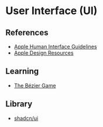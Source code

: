 # User Interface (UI)

<!--
https://vultr.com/register/
https://clay.global/
-->

## References

- [Apple Human Interface Guidelines](https://developer.apple.com/design/human-interface-guidelines/)
- [Apple Design Resources](https://developer.apple.com/design/resources/)

## Learning

- [The Bézier Game](https://bezier.method.ac/)

## Library

- [shadcn/ui](/radix-ui/shadcn-ui.md)

<!--
https://horizon-ui.com
-->
